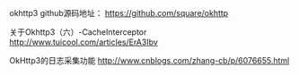 okhttp3 github源码地址：
https://github.com/square/okhttp

关于Okhttp3（六）-CacheInterceptor
http://www.tuicool.com/articles/ErA3Ibv

OkHttp3的日志采集功能
http://www.cnblogs.com/zhang-cb/p/6076655.html
